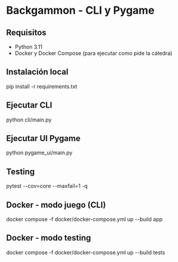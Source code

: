 # Backgammon - CLI y Pygame

## Requisitos
- Python 3.11
- Docker y Docker Compose (para ejecutar como pide la cátedra)

## Instalación local
pip install -r requirements.txt

## Ejecutar CLI
python cli/main.py

## Ejecutar UI Pygame
python pygame_ui/main.py

## Testing
pytest --cov=core --maxfail=1 -q

## Docker - modo juego (CLI)
docker compose -f docker/docker-compose.yml up --build app

## Docker - modo testing
docker compose -f docker/docker-compose.yml up --build tests
